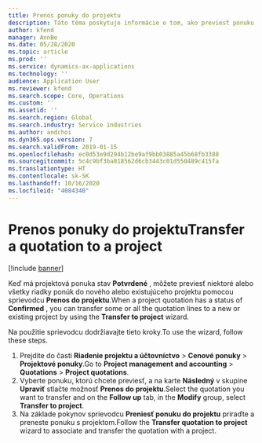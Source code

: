```yaml
---
title: Prenos ponuky do projektu
description: Táto téma poskytuje informácie o tom, ako previesť ponuku do nového alebo existujúceho projektu.
author: kfend
manager: AnnBe
ms.date: 05/28/2020
ms.topic: article
ms.prod: ''
ms.service: dynamics-ax-applications
ms.technology: ''
audience: Application User
ms.reviewer: kfend
ms.search.scope: Core, Operations
ms.custom: ''
ms.assetid: ''
ms.search.region: Global
ms.search.industry: Service industries
ms.author: andchoi
ms.dyn365.ops.version: 7
ms.search.validFrom: 2019-01-15
ms.openlocfilehash: ec0d53e9d294b12be9af9bb03885a45b68fb3388
ms.sourcegitcommit: 5c4c9bf3ba018562d6cb3443c01d550489c415fa
ms.translationtype: HT
ms.contentlocale: sk-SK
ms.lasthandoff: 10/16/2020
ms.locfileid: "4084340"
---
```

# <a name="transfer-a-quotation-to-a-project"></a><span data-ttu-id="a637c-103">Prenos ponuky do projektu</span><span class="sxs-lookup"><span data-stu-id="a637c-103">Transfer a quotation to a project</span></span>

[!include [banner](../includes/banner.md)]

<span data-ttu-id="a637c-104">Keď má projektová ponuka stav **Potvrdené** , môžete previesť niektoré alebo všetky riadky ponúk do nového alebo existujúceho projektu pomocou sprievodcu **Prenos do projektu**.</span><span class="sxs-lookup"><span data-stu-id="a637c-104">When a project quotation has a status of **Confirmed** , you can transfer some or all the quotation lines to a new or existing project by using the **Transfer to project** wizard.</span></span> 

<span data-ttu-id="a637c-105">Na použitie sprievodcu dodržiavajte tieto kroky.</span><span class="sxs-lookup"><span data-stu-id="a637c-105">To use the wizard, follow these steps.</span></span>

1. <span data-ttu-id="a637c-106">Prejdite do časti **Riadenie projektu a účtovníctvo** > **Cenové ponuky** > **Projektové ponuky**.</span><span class="sxs-lookup"><span data-stu-id="a637c-106">Go to **Project management and accounting** > **Quotations** > **Project quotations**.</span></span>
2. <span data-ttu-id="a637c-107">Vyberte ponuku, ktorú chcete previesť, a na karte **Následný** v skupine **Upraviť** stlačte možnosť **Prenos do projektu**.</span><span class="sxs-lookup"><span data-stu-id="a637c-107">Select the quotation you want to transfer and on the **Follow up** tab, in the **Modify** group, select **Transfer to project**.</span></span>
3. <span data-ttu-id="a637c-108">Na základe pokynov sprievodcu **Preniesť ponuku do projektu** priraďte a preneste ponuku s projektom.</span><span class="sxs-lookup"><span data-stu-id="a637c-108">Follow the **Transfer quotation to project** wizard to associate and transfer the quotation with a project.</span></span>
